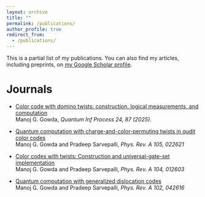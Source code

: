 ```yaml
---
layout: archive
title: ""
permalink: /publications/
author_profile: true
redirect_from:
  - /publications/
---
```



<div class="wordwrap">This is a partial list of my publications. You can also find my articles, including preprints, on <a href="{{site.author.googlescholar}}">my Google Scholar profile</a>.</div>


Journals
======
* [Color code with domino twists: construction, logical measurements, and computation](https://link.springer.com/article/10.1007/s11128-025-04703-y) <br /> Manoj G. Gowda, _Quantum Inf Process 24, 87 (2025)_.
  
* [Quantum computation with charge-and-color-permuting twists in qudit color codes](https://journals.aps.org/pra/abstract/10.1103/PhysRevA.105.022621) <br /> Manoj G. Gowda and Pradeep Sarvepalli, _Phys. Rev. A 105, 022621_

* [Color codes with twists: Construction and universal-gate-set implementation](https://journals.aps.org/pra/abstract/10.1103/PhysRevA.104.012603) <br /> Manoj G. Gowda and Pradeep Sarvepalli, _Phys. Rev. A 104, 012603_

* [Quantum computation with generalized dislocation codes](https://journals.aps.org/pra/abstract/10.1103/PhysRevA.102.042616) <br /> Manoj G. Gowda and Pradeep Sarvepalli, _Phys. Rev. A 102, 042616_
  
